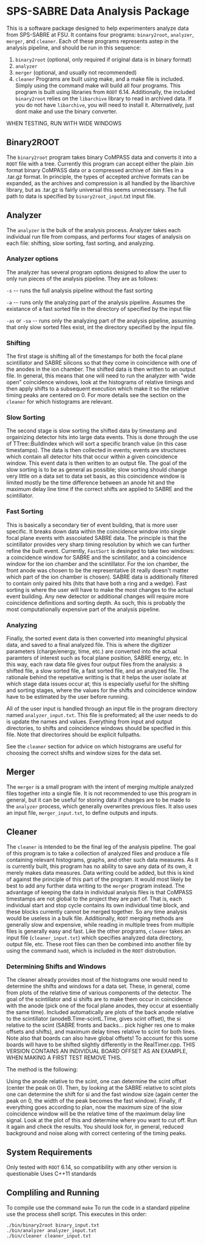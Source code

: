 # SPS-SABRE Data Analysis Package
This is a software package designed to help experimenters analyze data from SPS-SABRE at FSU. 
It contains four programs: `binary2root`, `analyzer`, `merger`, and `cleaner`. Each of these programs represents astep in the analysis pipeline, and should be run in this sequence:
1. `binary2root` (optional, only required if original data is in binary format)
1. `analyzer`
2. `merger` (optional, and usually not recommended)
3. `cleaner`
Programs are built using make, and a make file is included. Simply using the command make will
build all four programs. This program is built using libraries from `ROOT` 6.14. Additionally, the included `binary2root` relies
on the `libarchive` library to read in archived data. If you do not have `libarchive`, you will need to install it.
Alternatively, just dont make and use the binary converter.

WHEN TESTING, RUN WITH WIDE WINDOWS

## Binary2ROOT
The `binary2root` program takes binary CoMPASS data and converts it into a `ROOT` file with a tree. Currently this program can
accept either the plain .bin format binary CoMPASS data or a compressed archive of .bin files in a .tar.gz format. In principle,
the types of accepted archive formats can be expanded, as the archives and compression is all handled by the libarchive library,
but as .tar.gz is fairly universal this seems unnecessary. The full path to data is specified by `binary2root_input`.txt input file.

## Analyzer
The `analyzer` is the bulk of the analysis process. Analyzer takes each individual run file from
compass, and performs four stages of analysis on each file: shifting, slow sorting, fast sorting, and analyzing. 

### Analyzer options
The analyzer has several program options designed to allow the user to only run pieces of the analysis pipeline. They are as follows:

`-s` -- runs the full analysis pipeline without the fast sorting

`-a` -- runs only the analyzing part of the analysis pipeline. Assumes the existance of a fast sorted file in the directory of specified
by the input file

`-as` or `-sa` -- runs only the analyzing part of the analysis pipeline, assuming that only slow sorted files exist, int the directory
specified by the input file.

### Shifting
The first stage is shifting all of the timestamps for both the focal plane scintillator 
and SABRE silicons so that they come in coincidence with one of the anodes in the ion chamber. 
The shifted data is then written to an output file. In general, this means that one
will need to run the analyzer with "wide open" coincidence windows, look at the histograms of 
relative timings and then apply shifts to a subsequent execution which make it so the relative
timing peaks are centered on 0. For more details see the section on the `cleaner` for which 
histograms are relevant.
 
### Slow Sorting
The second stage is  slow sorting the shifted data by timestamp and orgainizing detector hits into 
large data events. This is done through the use of TTree::BuildIndex which will sort a specific 
branch value (in this case timestamps). The data is then collected in events; events are 
structures which contain all detector hits that occur within a given coincidence window. This
event data is then written to an output file. The goal of the slow sorting is to be as general
as possible; slow sorting should change very little on a data set to data set basis, as this 
coincidence window is limited mostly be the time difference between an anode hit and the maximum
delay line time if the correct shifts are applied to SABRE and the scintillator.

### Fast Sorting
This is basically a secondary tier of event building, that is more user specific. It breaks down
data within the coincidence window into single focal plane events with asscoiated SABRE data. The
principle is that the scintillator provides very sharp timing resolution by which we can further
refine the built event. Currently, `FastSort` is desinged to take two windows: a coincidence window 
for SABRE and the scintillator, and a coincidence window for the ion chamber and the scintillator. 
For the ion chamber, the front anode was chosen to be the representative (it really doesn't matter
which part of the ion chamber is chosen). SABRE data is additionally filtered to contain only paired
hits (hits that have both a ring and a wedge). Fast sorting is where the user will have to make the
most changes to the actual event building. Any new detector or additional changes will require more
coincidence definitions and sorting depth. As such, this is probably the most computationally expensive
part of the analysis pipeline.

### Analyzing
Finally, the sorted event data is then converted into meaningful physical data, and saved to a 
final analyzed file. This is where the digitizer parameters (charge/energy, time, etc.) are converted
into the actual paramters of interest such as focal plane position, SABRE energy, etc. In this way, 
each raw data file gives four output files from the analysis: a shifted file, a slow sorted file,
a fast sorted file, and an analyzed file. The rationale behind the repetative writting is that
it helps the user isolate at which stage data issues occur at; this is especially useful for the 
shifting and sorting stages, where the values for the shifts and coincidence window have to be 
estimated by the user before running. 

All of the user input is handled through an input file in the program directory named 
`analyzer_input.txt`. This file is preformated; all the user needs to do is update the names and
values. Everything from input and output directories, to shifts and coincidence windows should
be specified in this file. Note that directorires should be explicit fullpaths.

See the `cleaner` section for advice on which histograms are useful for choosing the correct shifts
and window sizes for the data set.

## Merger
The `merger` is a small program with the intent of merging multiple analyzed files together into
a single file. It is not recommended to use this program in general, but it can be useful for
storing data if changes are to be made to the `analyzer` process, which generally overwrites
previous files. It also uses an input file, `merger_input.txt`, to define outputs and inputs.

## Cleaner
The `cleaner` is intended to be the final leg of the analysis pipeline. The goal of this program
is to take a collection of analyzed files and produce a file containing relevant histograms,
graphs, and other such data measures. As it is currently built, this program has no ability to
save any data of its own, it merely makes data measures. Data writing could be added, but this
is kind of against the principle of this part of the program. It would most likely be best to
add any further data writing to the `merger` program instead. The advantage of keeping the data
in individual analysis files is that CoMPASS timestamps are not global to the project they
are part of. That is, each individual start and stop cycle contains its own individual time 
block, and these blocks currently cannot be merged together. So any time analysis would be
useless in a bulk file. Additionally, `ROOT` merging methods are generally slow and expensive,
while reading in multiple trees from multiple files is generally easy and fast. Like the other
programs, `cleaner` takes an input file (`cleaner_input.txt`) which specifies analyzed data 
directory, output file, etc. These root files can then be combined into another file by using the
command `hadd`, which is included in the `ROOT` distrobution.

### Determining Shifts and Windows
The cleaner already provides most of the histograms one would need to determine the shifts and windows
for a data set. These, in general, come from plots of the relative time of various components of the
detector. The goal of the scintillator and si shifts are to make them occur in coincidence with the
anode (pick one of the focal plane anodes, they occur at essentially the same time). Included automatically
are plots of the back anode relative to the scintillator (anodeB.Time-scintL.Time, gives scint offset), the
si relative to the scint (SABRE fronts and backs... pick higher res one to make offsets and shifts), and
maximum delay times relative to scint for both lines. Note also that boards can also have global offsets!
To account for this some boards will have to be shifted slightly differently in the RealTimer.cpp. THIS
VERSION CONTAINS AN INDIVIDUAL BOARD OFFSET AS AN EXAMPLE, WHEN MAKING A FIRST TEST REMOVE THIS.

The method is the following:

Using the anode relative to the scint, one can determine the scint offset (center the peak on 0). Then,
by looking at the SABRE relative to scint plots one can determine the shift for si and the fast window
size (again center the peak on 0, the width of the peak becomes the fast window). Finally, if everything goes
according to plan, now the maximum size of the slow coincidence window will be the relative time of the maximum
delay line signal. Look at the plot of this and determine where you want to cut off. Run it again and
check the results. You should look for, in general, reduced background and noise along with correct
centering of the timing peaks.

## System Requirements
Only tested with `ROOT` 6.14, so compatibility with any other version is questionable
Uses C++11 standards

## Compliling and Running
To compile use the command `make`
To run the code in a standard pipeline use the process shell script. This executes in this order:
```
./bin/binary2root binary_input.txt
./bin/analyzer analyzer_input.txt
./bin/cleaner cleaner_input.txt
```

